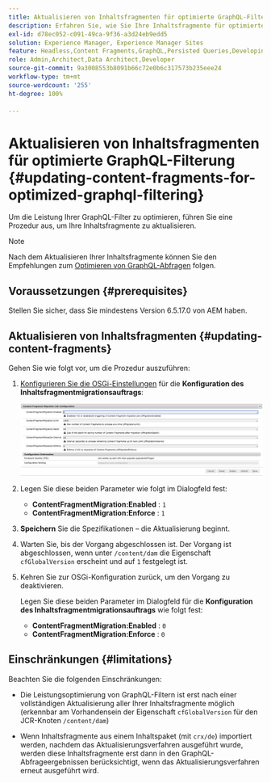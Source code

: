 ```yaml
---
title: Aktualisieren von Inhaltsfragmenten für optimierte GraphQL-Filterung
description: Erfahren Sie, wie Sie Ihre Inhaltsfragmente für optimierte GraphQL-Filterung in Adobe Experience Manager für die Bereitstellung von Headless-Inhalten aktualisieren.
exl-id: d78ec052-c091-49ca-9f36-a3d24eb9edd5
solution: Experience Manager, Experience Manager Sites
feature: Headless,Content Fragments,GraphQL,Persisted Queries,Developing
role: Admin,Architect,Data Architect,Developer
source-git-commit: 9a3008553b8091b66c72e0b6c317573b235eee24
workflow-type: tm+mt
source-wordcount: '255'
ht-degree: 100%

---
```


# Aktualisieren von Inhaltsfragmenten für optimierte GraphQL-Filterung {#updating-content-fragments-for-optimized-graphql-filtering}

Um die Leistung Ihrer GraphQL-Filter zu optimieren, führen Sie eine Prozedur aus, um Ihre Inhaltsfragmente zu aktualisieren.

>[!NOTE]
>
>Nach dem Aktualisieren Ihrer Inhaltsfragmente können Sie den Empfehlungen zum [Optimieren von GraphQL-Abfragen](/help/sites-developing/headless/graphql-api/graphql-optimization.md) folgen.

## Voraussetzungen {#prerequisites}

Stellen Sie sicher, dass Sie mindestens Version 6.5.17.0 von AEM haben.

## Aktualisieren von Inhaltsfragmenten {#updating-content-fragments}

Gehen Sie wie folgt vor, um die Prozedur auszuführen:

1. [Konfigurieren Sie die OSGi-Einstellungen](/help/sites-deploying/configuring-osgi.md) für die **Konfiguration des Inhaltsfragmentmigrationsauftrags**:

   ![OSGi-Konfiguration für den Inhaltsfragmentmigrationsauftrag](assets/cfm-graphql-update-01.png "OSGi-Konfiguration für den Inhaltsfragmentmigrationsauftrag")

1. Legen Sie diese beiden Parameter wie folgt im Dialogfeld fest:

   * **ContentFragmentMigration:Enabled** : `1`
   * **ContentFragmentMigration:Enforce** : `1`

1. **Speichern** Sie die Spezifikationen – die Aktualisierung beginnt.

1. Warten Sie, bis der Vorgang abgeschlossen ist. Der Vorgang ist abgeschlossen, wenn unter `/content/dam` die Eigenschaft `cfGlobalVersion` erscheint und auf `1` festgelegt ist.

1. Kehren Sie zur OSGi-Konfiguration zurück, um den Vorgang zu deaktivieren.

   Legen Sie diese beiden Parameter im Dialogfeld für die **Konfiguration des Inhaltsfragmentmigrationsauftrags** wie folgt fest:

   * **ContentFragmentMigration:Enabled** : `0`
   * **ContentFragmentMigration:Enforce** : `0`

## Einschränkungen {#limitations}

Beachten Sie die folgenden Einschränkungen:

* Die Leistungsoptimierung von GraphQL-Filtern ist erst nach einer vollständigen Aktualisierung aller Ihrer Inhaltsfragmente möglich (erkennbar am Vorhandensein der Eigenschaft `cfGlobalVersion` für den JCR-Knoten `/content/dam`)

* Wenn Inhaltsfragmente aus einem Inhaltspaket (mit `crx/de`) importiert werden, nachdem das Aktualisierungsverfahren ausgeführt wurde, werden diese Inhaltsfragmente erst dann in den GraphQL-Abfrageergebnissen berücksichtigt, wenn das Aktualisierungsverfahren erneut ausgeführt wird.

